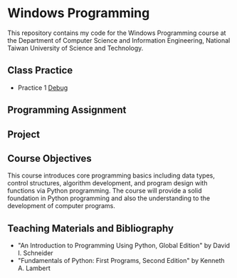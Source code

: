 # Windows Programming
This repository contains my code for the Windows Programming course at the Department of Computer Science and Information Engineering, National Taiwan University of Science and Technology.

## Class Practice
- Practice 1 [Debug](https://github.com/yxleong/NTUST-assignments/tree/main/CS1012701_PythonProgramming/Practice1_debug)

## Programming Assignment

## Project

## Course Objectives
This course introduces core programming basics including data types, control structures, algorithm development, and program design with functions via Python programming. The course will provide a solid foundation in Python programming and also the understanding to the development of computer programs.

## Teaching Materials and Bibliography
- "An Introduction to Programming Using Python, Global Edition" by David I. Schneider
- "Fundamentals of Python: First Programs, Second Edition" by Kenneth A. Lambert
